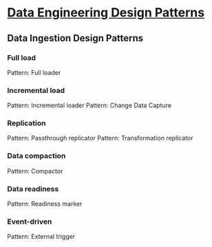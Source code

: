 # [Data Engineering Design Patterns](https://www.oreilly.com/library/view/data-engineering-design/9781098165826/)

## Data Ingestion Design Patterns

### Full load
Pattern: Full loader

### Incremental load
Pattern: Incremental loader
Pattern: Change Data Capture

### Replication
Pattern: Passthrough replicator
Pattern: Transformation replicator

### Data compaction
Pattern: Compactor

### Data readiness
Pattern: Readiness marker
### Event-driven
Pattern: External trigger

